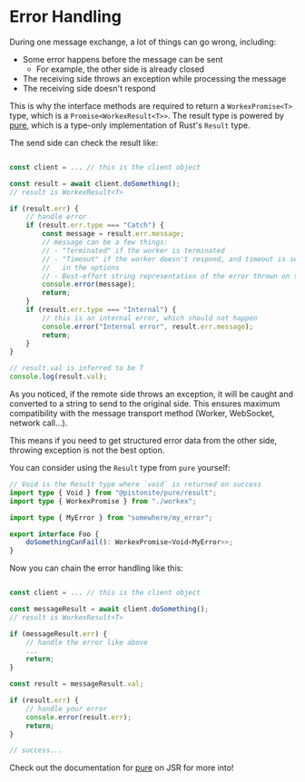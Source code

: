 # Error Handling

During one message exchange, a lot of things can go wrong, including:
- Some error happens before the message can be sent
  - For example, the other side is already closed
- The receiving side throws an exception while processing the message
- The receiving side doesn't respond

This is why the interface methods are required
to return a `WorkexPromise<T>` type, which is a `Promise<WorkexResult<T>>`.
The result type is powered by [pure](https://github.com/Pistonite/pure),
which is a type-only implementation of Rust's `Result` type.

The send side can check the result like:
```typescript

const client = ... // this is the client object

const result = await client.doSomething();
// result is WorkexResult<T>

if (result.err) {
    // handle error
    if (result.err.type === "Catch") {
        const message = result.err.message;
        // message can be a few things:
        // - "Terminated" if the worker is terminated
        // - "Timeout" if the worker doesn't respond, and timeout is set
        //   in the options
        // - Best-effort string representation of the error thrown on the other side
        console.error(message);
        return;
    }
    if (result.err.type === "Internal") {
        // this is an internal error, which should not happen
        console.error("Internal error", result.err.message);
        return;
    }
}

// result.val is inferred to be T
console.log(result.val);

```

As you noticed, if the remote side throws an exception,
it will be caught and converted to a string to send to the original
side. This ensures maximum compatibility with the message transport
method (Worker, WebSocket, network call...).

This means if you need to get structured error data from the other side,
throwing exception is not the best option.

You can consider using the `Result` type from `pure` yourself:

```typescript
// Void is the Result type where `void` is returned on success
import type { Void } from "@pistonite/pure/result";
import type { WorkexPromise } from "./workex";

import type { MyError } from "somewhere/my_error";

export interface Foo {
    doSomethingCanFail(): WorkexPromise<Void<MyError>>;
}
```

Now you can chain the error handling like this:
```typescript

const client = ... // this is the client object

const messageResult = await client.doSomething();
// result is WorkexResult<T>

if (messageResult.err) {
    // handle the error like above
    ...
    return;
}

const result = messageResult.val;

if (result.err) {
    // handle your error
    console.error(result.err);
    return;
}

// success...
```

Check out the documentation for [pure](https://jsr.io/@pistonite/pure) on JSR for more into!
